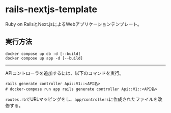 # rails-nextjs-template

Ruby on RailsとNext.jsによるWebアプリケーションテンプレート。  

## 実行方法

```shell
docker compose up db -d [--build]
docker compose up app -d [--build]
```

---

APIコントローラを追加するには、以下のコマンドを実行。  

```shell
rails generate controller Api::V1::<API名>
# docker-compose run app rails generate controller Api::V1::<API名>
```

`routes.rb`でURLマッピングをし、`app/controllers`に作成されたファイルを改修する。  
